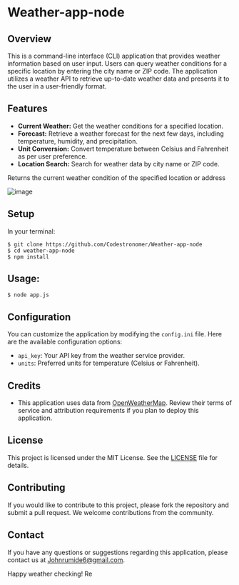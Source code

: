 # Weather-app-node
## Overview

This is a command-line interface (CLI) application that provides weather information based on user input. Users can query weather conditions for a specific location by entering the city name or ZIP code. The application utilizes a weather API to retrieve up-to-date weather data and presents it to the user in a user-friendly format.

## Features

- **Current Weather:** Get the weather conditions for a specified location.
- **Forecast:** Retrieve a weather forecast for the next few days, including temperature, humidity, and precipitation.
- **Unit Conversion:** Convert temperature between Celsius and Fahrenheit as per user preference.
- **Location Search:** Search for weather data by city name or ZIP code.

Returns the current weather condition of the specified location or address

![image](https://user-images.githubusercontent.com/56360107/201128134-4f208faf-d887-4fe1-bbc0-9e23c0e59d2d.png)

## Setup
In your terminal:
```
$ git clone https://github.com/Codestronomer/Weather-app-node
$ cd weather-app-node
$ npm install
```

## Usage:
```
$ node app.js
```
## Configuration

You can customize the application by modifying the `config.ini` file. Here are the available configuration options:

- `api_key`: Your API key from the weather service provider.
- `units`: Preferred units for temperature (Celsius or Fahrenheit).

## Credits

- This application uses data from [OpenWeatherMap](https://openweathermap.org/). Review their terms of service and attribution requirements if you plan to deploy this application.

## License

This project is licensed under the MIT License. See the [LICENSE](LICENSE) file for details.

## Contributing

If you would like to contribute to this project, please fork the repository and submit a pull request. We welcome contributions from the community.

## Contact

If you have any questions or suggestions regarding this application, please contact us at [Johnrumide6@gmail.com](mailto:johnrumide6@gmail.com).

Happy weather checking!
Re
